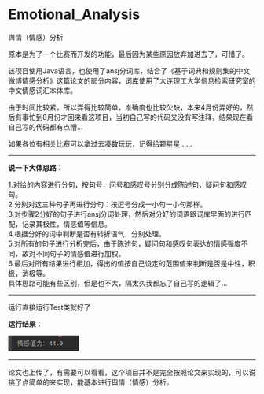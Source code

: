 # Emotional_Analysis

舆情（情感）分析  

原本是为了一个比赛而开发的功能，最后因为某些原因放弃加进去了，可惜了。

该项目使用Java语言，也使用了ansj分词库，结合了《基于词典和规则集的中文微博情感分析》这篇论文的部分内容，词库使用了大连理工大学信息检索研究室的中文情感词汇本体库。

由于时间比较紧，所以弄得比较简单，准确度也比较欠缺，本来4月份弄好的，然后有事忙到8月份才回来看这项目，当初自己写的代码又没有写注释，结果现在看自己写的代码都有点懵...

如果各位有相关比赛可以拿过去凑数玩玩，记得给颗星星......

***

**说一下大体思路：**   

1.对给的内容进行分句，按句号，问号和感叹号分别分成陈述句，疑问句和感叹句。  
2.分别对这三种句子再进行分句：按逗号分成一小句一小句那样。  
3.对步骤2分好的句子进行ansj分词处理，然后对分好的词语跟词库里面的进行匹配，记录其极性，情感值等信息。  
4.根据分好的词中判断是否有转折语气，分别处理。  
5.对所有的句子进行分析完后，由于陈述句，疑问句和感叹句表达的情感强度不同，故对不同句子的情感值进行加权。  
6.最后对所有结果进行相加，得出的值按自己设定的范围值来判断是否是中性，积极，消极等。  
具体思路可能有些区别，但是也不大，隔太久我都忘了自己写的逻辑了...

***

运行直接运行Test类就好了

**运行结果：**

![图片加载失败](https://github.com/RaidenLily/Emotional_Analysis/blob/master/image.png)  

***

论文也上传了，有需要可以看看，这个项目并不是完全按照论文来实现的，可以说挑了点简单的来实现，能基本进行舆情（情感）分析。
